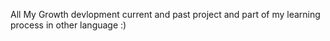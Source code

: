 All My Growth devlopment current and past project and part of my learning process in other language :)
